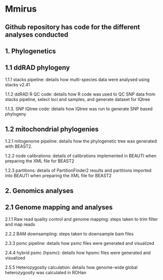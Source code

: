 # Mmirus

## Github repository has code for the different analyses conducted

## 1. Phylogenetics

## 1.1 ddRAD phylogeny
1.1.1 stacks pipeline: details how multi-species data were analysed using stacks v2.41

1.1.2 ddRAD R QC code: details how R code was used to QC SNP data from stacks pipeline, select loci and samples, and generate dataset for IQtree

1.1.3. SNP IQtree code: details how IQtree was run to generate SNP based phylogeny

## 1.2 mitochondrial phylogenies
1.2.1 mitogenome pipeline: details how the phylogenetic tree was generated with BEAST2.

1.2.2 node calibrations: details of calibrations implemented in BEAUTI when preparing the XML file for BEAST2

1.2.3 partitions: details of PartitionFinder2 results and partitions imported into BEAUTI when preparing the XML file for BEAST2



## 2. Genomics analyses

## 2.1 Genome mapping and analyses
2.1.1 Raw read quality control and genome mapping: steps taken to trim filter and map reads

2.2.2 BAM downsampling: steps taken to downsample bam files

2.3.3 psmc pipeline: details how psmc files were generated and visualized

2.4.4 hybrid psmc (hpsmc): details how hpsmc files were generated and visualized

2.5.5 Heterozygosity calculation: details how genome-wide global heterozygosity was calculated in ROHan 



